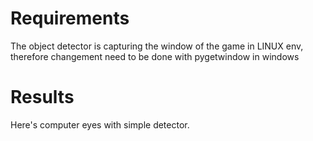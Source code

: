 # Requirements
The object detector is capturing the window of the game in LINUX env, therefore changement need to be done with pygetwindow in windows

# Results
Here's computer eyes with simple detector.